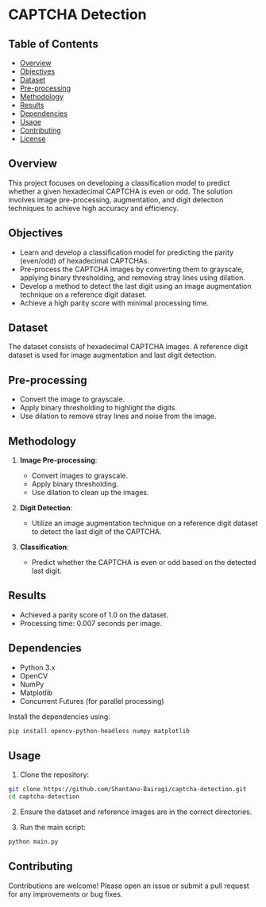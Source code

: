 # CAPTCHA Detection

## Table of Contents

- [Overview](#overview)
- [Objectives](#objectives)
- [Dataset](#dataset)
- [Pre-processing](#pre-processing)
- [Methodology](#methodology)
- [Results](#results)
- [Dependencies](#dependencies)
- [Usage](#usage)
- [Contributing](#contributing)
- [License](#license)

## Overview

This project focuses on developing a classification model to predict whether a given hexadecimal CAPTCHA is even or odd. The solution involves image pre-processing, augmentation, and digit detection techniques to achieve high accuracy and efficiency.

## Objectives

- Learn and develop a classification model for predicting the parity (even/odd) of hexadecimal CAPTCHAs.
- Pre-process the CAPTCHA images by converting them to grayscale, applying binary thresholding, and removing stray lines using dilation.
- Develop a method to detect the last digit using an image augmentation technique on a reference digit dataset.
- Achieve a high parity score with minimal processing time.

## Dataset

The dataset consists of hexadecimal CAPTCHA images. A reference digit dataset is used for image augmentation and last digit detection.

## Pre-processing

- Convert the image to grayscale.
- Apply binary thresholding to highlight the digits.
- Use dilation to remove stray lines and noise from the image.

## Methodology

1. **Image Pre-processing**:
   - Convert images to grayscale.
   - Apply binary thresholding.
   - Use dilation to clean up the images.

2. **Digit Detection**:
   - Utilize an image augmentation technique on a reference digit dataset to detect the last digit of the CAPTCHA.

3. **Classification**:
   - Predict whether the CAPTCHA is even or odd based on the detected last digit.

## Results

- Achieved a parity score of 1.0 on the dataset.
- Processing time: 0.007 seconds per image.

## Dependencies

- Python 3.x
- OpenCV
- NumPy
- Matplotlib
- Concurrent Futures (for parallel processing)

Install the dependencies using:
```sh
pip install opencv-python-headless numpy matplotlib
```

## Usage

1. Clone the repository:
```sh
git clone https://github.com/Shantanu-Bairagi/captcha-detection.git
cd captcha-detection
```

2. Ensure the dataset and reference images are in the correct directories.

3. Run the main script:
```sh
python main.py
```

## Contributing

Contributions are welcome! Please open an issue or submit a pull request for any improvements or bug fixes.
